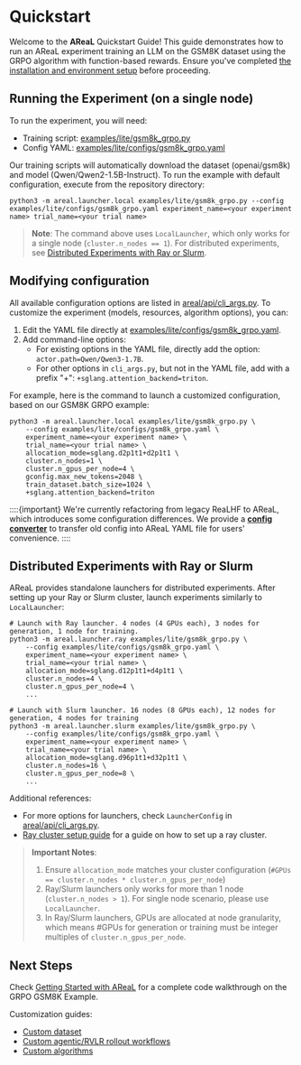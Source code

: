 # Quickstart

Welcome to the **AReaL** Quickstart Guide! This guide demonstrates how to run an AReaL
experiment training an LLM on the GSM8K dataset using the GRPO algorithm with
function-based rewards. Ensure you've completed
[the installation and environment setup](installation.md) before proceeding.

## Running the Experiment (on a single node)

To run the experiment, you will need:

- Training script: [examples/lite/gsm8k_grpo.py](../../examples/lite/gsm8k_grpo.py)
- Config YAML:
  [examples/lite/configs/gsm8k_grpo.yaml](../../examples/lite/configs/gsm8k_grpo.yaml)

Our training scripts will automatically download the dataset (openai/gsm8k) and model
(Qwen/Qwen2-1.5B-Instruct). To run the example with default configuration, execute from
the repository directory:

```
python3 -m areal.launcher.local examples/lite/gsm8k_grpo.py --config examples/lite/configs/gsm8k_grpo.yaml experiment_name=<your experiment name> trial_name=<your trial name>
```

> **Note**: The command above uses `LocalLauncher`, which only works for a single node
> (`cluster.n_nodes == 1`). For distributed experiments, see
> [Distributed Experiments with Ray or Slurm](quickstart.md#distributed-experiments-with-ray-or-slurm).

## Modifying configuration

All available configuration options are listed in
[areal/api/cli_args.py](https://github.com/inclusionAI/AReaL/blob/main/areal/api/cli_args.py).
To customize the experiment (models, resources, algorithm options), you can:

1. Edit the YAML file directly at
   [examples/lite/configs/gsm8k_grpo.yaml](../../examples/lite/configs/gsm8k_grpo.yaml).
1. Add command-line options:
   - For existing options in the YAML file, directly add the option:
     `actor.path=Qwen/Qwen3-1.7B`.
   - For other options in `cli_args.py`, but not in the YAML file, add with a prefix
     "+": `+sglang.attention_backend=triton`.

For example, here is the command to launch a customized configuration, based on our
GSM8K GRPO example:

```
python3 -m areal.launcher.local examples/lite/gsm8k_grpo.py \
    --config examples/lite/configs/gsm8k_grpo.yaml \
    experiment_name=<your experiment name> \
    trial_name=<your trial name> \
    allocation_mode=sglang.d2p1t1+d2p1t1 \
    cluster.n_nodes=1 \
    cluster.n_gpus_per_node=4 \
    gconfig.max_new_tokens=2048 \
    train_dataset.batch_size=1024 \
    +sglang.attention_backend=triton
```

::::{important} We're currently refactoring from legacy ReaLHF to AReaL, which
introduces some configuration differences. We provide a
[**config converter**](../../examples/lite/config_converter.py) to transfer old config
into AReaL YAML file for users' convenience. ::::

## Distributed Experiments with Ray or Slurm

AReaL provides standalone launchers for distributed experiments. After setting up your
Ray or Slurm cluster, launch experiments similarly to `LocalLauncher`:

```
# Launch with Ray launcher. 4 nodes (4 GPUs each), 3 nodes for generation, 1 node for training.
python3 -m areal.launcher.ray examples/lite/gsm8k_grpo.py \
    --config examples/lite/configs/gsm8k_grpo.yaml \
    experiment_name=<your experiment name> \
    trial_name=<your trial name> \
    allocation_mode=sglang.d12p1t1+d4p1t1 \
    cluster.n_nodes=4 \
    cluster.n_gpus_per_node=4 \
    ...

# Launch with Slurm launcher. 16 nodes (8 GPUs each), 12 nodes for generation, 4 nodes for training
python3 -m areal.launcher.slurm examples/lite/gsm8k_grpo.py \
    --config examples/lite/configs/gsm8k_grpo.yaml \
    experiment_name=<your experiment name> \
    trial_name=<your trial name> \
    allocation_mode=sglang.d96p1t1+d32p1t1 \
    cluster.n_nodes=16 \
    cluster.n_gpus_per_node=8 \
    ...
```

Additional references:

- For more options for launchers, check `LauncherConfig` in
  [areal/api/cli_args.py](https://github.com/inclusionAI/AReaL/blob/main/areal/api/cli_args.py).
- [Ray cluster setup guide](installation.md#optional-launch-ray-cluster-for-distributed-training)
  for a guide on how to set up a ray cluster.

> **Important Notes**:
>
> 1. Ensure `allocation_mode` matches your cluster configuration
>    (`#GPUs == cluster.n_nodes * cluster.n_gpus_per_node`)
> 1. Ray/Slurm launchers only works for more than 1 node (`cluster.n_nodes > 1`). For
>    single node scenario, please use `LocalLauncher`.
> 1. In Ray/Slurm launchers, GPUs are allocated at node granularity, which means #GPUs
>    for generation or training must be integer multiples of `cluster.n_gpus_per_node`.

<!--
> **Notes**: Before launching distributed experiments, please check if your `allocation_mode` matches your cluster configuration. Make sure #GPUs allocated by `allocation_mode` equals to `cluster.n_nodes * cluster.n_gpus_per_node`.
> **Note**: Ray and Slurm launchers only work for distributed experiments with more than 1 node (`cluster.n_nodes > 1`). They allocate GPUs for training and generation at the granularity of **nodes**, which means the number of GPUs allocated for generation and training must be integer multiples of `cluster.n_gpus_per_node`.
-->

## Next Steps

Check [Getting Started with AReaL](../areal/gsm8k_grpo.md) for a complete code
walkthrough on the GRPO GSM8K Example.

Customization guides:

- [Custom dataset](../customization/dataset.md)
- [Custom agentic/RVLR rollout workflows](../customization/agent.md)
- [Custom algorithms](../customization/algorithm.md)
